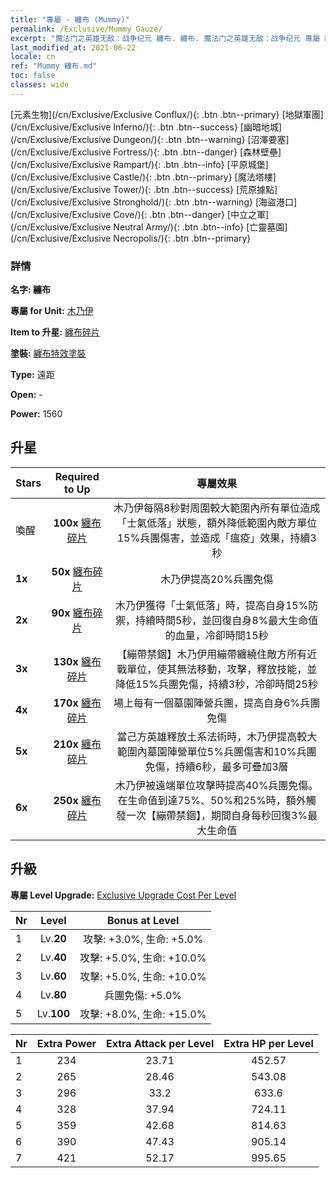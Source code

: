 ```yaml
---
title: "專屬 - 纏布 (Mummy)"
permalink: /Exclusive/Mummy Gauze/
excerpt: "魔法门之英雄无敌：战争纪元 纏布. 纏布. 魔法门之英雄无敌：战争纪元 專屬 纏布. 木乃伊 專屬."
last_modified_at: 2021-06-22
locale: cn
ref: "Mummy 纏布.md"
toc: false
classes: wide
---
```

 [元素生物](/cn/Exclusive/Exclusive Conflux/){: .btn .btn--primary} [地獄軍團](/cn/Exclusive/Exclusive Inferno/){: .btn .btn--success} [幽暗地城](/cn/Exclusive/Exclusive Dungeon/){: .btn .btn--warning} [沼澤要塞](/cn/Exclusive/Exclusive Fortress/){: .btn .btn--danger} [森林壁壘](/cn/Exclusive/Exclusive Rampart/){: .btn .btn--info} [平原城堡](/cn/Exclusive/Exclusive Castle/){: .btn .btn--primary} [魔法塔樓](/cn/Exclusive/Exclusive Tower/){: .btn .btn--success} [荒原據點](/cn/Exclusive/Exclusive Stronghold/){: .btn .btn--warning} [海盜港口](/cn/Exclusive/Exclusive Cove/){: .btn .btn--danger} [中立之軍](/cn/Exclusive/Exclusive Neutral Army/){: .btn .btn--info} [亡靈墓園](/cn/Exclusive/Exclusive Necropolis/){: .btn .btn--primary} 

### 詳情
 **名字: 纏布** 

 **專屬 for Unit:** [木乃伊](/cn/units/Mummy/) 

 **Item to 升星:** [纏布碎片](/cn/Items/con_981/)

 **塗裝:** [纏布特效塗裝](/cn/Items/con_649/)

 **Type:** 遠距

 **Open:** -

 **Power:** 1560

## 升星

  |     Stars    |  Required to Up | 專屬效果 |
  |:-------------|:---------------:|:---------------:|
  |  喚醒  | **100x** [纏布碎片](/cn/Items/con_981/) | 木乃伊每隔8秒對周圍較大範圍內所有單位造成「士氣低落」狀態，額外降低範圍內敵方單位15%兵團傷害，並造成「瘟疫」效果，持續3秒 |
  | **1x** <i class="fas fa-star"/> | **50x** [纏布碎片](/cn/Items/con_981/) | 木乃伊提高20%兵團免傷 |
  | **2x** <i class="fas fa-star"/> | **90x** [纏布碎片](/cn/Items/con_981/) | 木乃伊獲得「士氣低落」時，提高自身15%防禦，持續時間5秒，並回復自身8%最大生命值的血量，冷卻時間15秒 |
  | **3x** <i class="fas fa-star"/> | **130x** [纏布碎片](/cn/Items/con_981/) | 【繃帶禁錮】木乃伊用繃帶纏繞住敵方所有近戰單位，使其無法移動，攻擊，釋放技能，並降低15%兵團免傷，持續3秒，冷卻時間25秒 |
  | **4x** <i class="fas fa-star"/> | **170x** [纏布碎片](/cn/Items/con_981/) | 場上每有一個墓園陣營兵團，提高自身6%兵團免傷 |
  | **5x** <i class="fas fa-star"/> | **210x** [纏布碎片](/cn/Items/con_981/) | 當己方英雄釋放土系法術時，木乃伊提高較大範圍內墓園陣營單位5%兵團傷害和10%兵團免傷，持續6秒，最多可疊加3層 |
  | **6x** <i class="fas fa-star"/> | **250x** [纏布碎片](/cn/Items/con_981/) | 木乃伊被遠端單位攻擊時提高40%兵團免傷。在生命值到達75%、50%和25%時，額外觸發一次【繃帶禁錮】，期間自身每秒回復3%最大生命值 |


## 升級
 **專屬 Level Upgrade:** [Exclusive Upgrade Cost Per Level](/Exclusive/ExclusiveUpgradeCostPerLevel/)

  |  Nr  |   Level  | Bonus at Level |
  |:-----|:--------:|:--------------:|
  | 1 | Lv.**20** | 攻擊: +3.0%, 生命: +5.0% |
  | 2 | Lv.**40** | 攻擊: +5.0%, 生命: +10.0% |
  | 3 | Lv.**60** | 攻擊: +5.0%, 生命: +10.0% |
  | 4 | Lv.**80** | 兵團免傷: +5.0% |
  | 5 | Lv.**100** | 攻擊: +8.0%, 生命: +15.0% |


  |  Nr  |  Extra Power | Extra Attack per Level | Extra HP per Level |
  |:-----|:--------:|:--------:|:--------:|
  | 1 | 234 | 23.71 | 452.57 |
  | 2 | 265 | 28.46 | 543.08 |
  | 3 | 296 | 33.2 | 633.6 |
  | 4 | 328 | 37.94 | 724.11 |
  | 5 | 359 | 42.68 | 814.63 |
  | 6 | 390 | 47.43 | 905.14 |
  | 7 | 421 | 52.17 | 995.65 |


